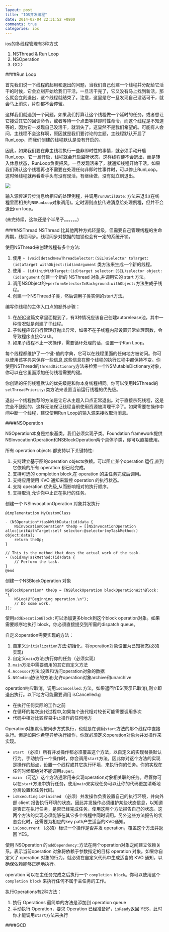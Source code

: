 ```yaml
---
layout: post
title: "IOS并发编程"
date: 2014-02-04 22:31:52 +0800
comments: true
categories: ios
---
```

ios的多线程管理有3种方式

1. NSThread & Run Loop
2. NSOperation
3. GCD

####Run Loop

首先我们说一下线程的起用和退出的问题，当我们自己创建一个线程并分配给它活干的时候，它会立刻开始给我们干活，一旦活干完了，它又没有马上找到新活，那么就会立刻退出，这个线程就结束了。注意，这里是它一旦发现自己没活可干，就会马上消失，片刻都不会停留。

这样我们就遇到一个问题，如果我们打算让这个线程做一个延时的任务，或者想让它接受其它的回调命令，或者等待一个点击等非即时性命令，而这个线程是不知道等的，因为它一发现自己没活干，就消失了。这显然不是我们希望的。可能有人会问，主线程不会这样啊，原因就是我们要讨论的主题，主线程默认开启了RunLoop，而我们创建的线程默认是没有开启的。

因此，如果我们要在非主线程执行一些非即时性的事情，就必须手动开启RunLoop，它一旦开启，线程就会开启监听状态，这样线程便不会退出，而是转入休息状态，RunLoop负责把风，一旦发现活来了，就通知线程开始干活。如果我们确认这个线程再也不需要在处理任何非即时性事件时，可以停止RunLoop，这时候线程就再看看手头有没有现活，有继续做，没有就立刻退出。

![](https://developer.apple.com/library/ios/documentation/Cocoa/Conceptual/Multithreading/Art/runloop.jpg)

输入源传递异步消息给相应的处理例程，并调用`runUntilDate:`方法来退出(在线程里面相关的`NSRunLoop`对象调用)。定时源则直接传递消息给处理例程，但并不会退出run loop。

(未完待续，这块还是个半吊子。。。。。。)

####NSThread
NSThread 比其他两种方式轻量级，但需要自己管理线程的生命周期，线程同步。线程同步对数据的加锁也会有一定的系统开销。

使用NSThread来创建线程有多个方法:

1. 使用 `+ (void)detachNewThreadSelector:(SEL)aSelector toTarget:(id)aTarget withObject:(id)anArgument` 类方法来生成一个新的线程。
2. 使用 `- (id)initWithTarget:(id)target selector:(SEL)selector object:(id)argument` 创建一个新的 NSThread 对象,并调用它的 start 方法。
3. 调用NSObject的`+performSelectorInBackground:withObject:`方法生成子线程。
4. 创建一个NSThread子类，然后调用子类实例的start方法。


编写你线程的主体入口点的额外步骤：

1. 在[ARC](http://yechunxiao19.github.io/blog/2014/02/04/arc/)这篇文章里面提到了，有3种情况应该自己创建autorelease池，其中一种情况就是创建了子线程。 
2. 子线程应该自行管理好抛出异常，如果不在子线程内部设置异常处理函数，会导致程序直接Crash。
3. 如果子线程不止一次操作，需要循环处理的话，设置一个Run Loop。

每个线程都维护了一个键-值的字典，它可以在线程里面的任何地方被访问。你可以使用该字典来保存一些信息,这些信息在整个线程的执行过程中都保持不变。你使用NSThread的`threadDictionary`方法来检索一个NSMutableDictionary对象，你可以在它里面添加任何线程需要的键。

你创建的任何线程默认的优先级是和你本身线程相同。你可以使用NSThread的 `setThreadPriority:`类方法来设置当前运行线程的优先级。

退出一个线程推荐的方法是让它从主题入口点正常退出。对于直接杀死线程，这是完全不鼓励的，这样无法保证线程当前使用资源被清理干净了。如果需要在操作中间中断一个线程，建议使用Run Loop的输入源来接收取消消息。

####NSOperation

NSOperation本身是抽象基类，我们必须实现子类。Foundation framework提供NSInvocationOperation和NSBlockOperation两个具体子类，你可以直接使用。


所有 operation objects 都支持以下关键特性:

1. 支持建立基于图的operation objects依赖。可以阻止某个operation 运行,直到它依赖的所有 operation 都已经完成。
2. 支持可选的 completion block,在 operation 的主任务完成后调用。
3. 支持应用使用 KVO 通知来监控 operation 的执行状态。
4. 支持 operation 优先级,从而影响相对的执行顺序。
5. 支持取消,允许你中止正在执行的任务。


创建一个 NSInvocationOperation 对象并发执行

	@implementation MyCustomClass
	
	- (NSOperation*)taskWithData:(id)data {
    	NSInvocationOperation* theOp = [[NSInvocationOperation alloc]initWithTarget:self selector:@selector(myTaskMethod:) object:data];
    	return theOp;
    }
  
	// This is the method that does the actual work of the task.
	- (void)myTaskMethod:(id)data {
    	// Perform the task.
	}
	@end

创建一个NSBlockOperation 对象

	NSBlockOperation* theOp = [NSBlockOperation blockOperationWithBlock: ^{
      	NSLog(@"Beginning operation.\n");
      	// Do some work.
    }];
    
使用`addExecutionBlock:`可以添加更多block到这个block operation对象。如果需要顺序地执行 block，你必须直接提交到所需的dispatch queue。


自定义operation需要实现的方法：

1. 自定义`initialization`方法:初始化，将operation对象设置为已知状态(必须实现)
2. 自定义`main`方法:执行你的任务（必须实现）
3. `main`方法中需要调用的其它自定义方法
4. `Accessor`方法:设置和访问operation对象的数据
5. `NSCoding`协议的方法:允许operation对象archive和unarchive


operation响应取消，调用`isCancelled:`方法，如果返回YES(表示已取消),则立即退出执行。以下地方可能需要调用 isCancelled:g

* 在执行任何实际的工作之前
* 在循环的每次迭代过程中,如果每个迭代相对较长可能需要调用多次
* 代码中相对比较容易中止操作的任何地方

Operation对象默认按同步方式执行，也就是在调用`start`方法的那个线程中直接执行。但是如果你希望异步执行操作，你就必须定义operation对象为并发操作来实现。


* `start` （必须）所有并发操作都必须覆盖这个方法，以自定义的实现替换默认行为。手动执行一个操作时，你会调用`start`方法。因此你对这个方法的实现是操作的起点，设置一个线程或其它执行环境，来执行你的任务。你的实现在任何时候都绝对不能调用`super`。
* `main` （可选）这个方法通常用来实现operation对象相关联的任务。尽管你可以在`start`方法中执行任务，使用`main`来实现任务可以让你的代码更加清晰地分离设置和任务代码。
* `isExecuting` `isFinished` （必须）并发操作负责设置自己的执行环境，并向外部 client 报告执行环境的状态。因此并发操作必须维护某些状态信息，以知道是否正在执行任务，是否已经完成任务。使用这两个方法报告自己的状态。这两个方法的实现必须能够在其它多个线程中同时调用。另外这些方法报告的状态变化时，还需要为相应的key path产生适当的KVO通知。
* `isConcurrent` （必须）标识一个操作是否并发 operation，覆盖这个方法并返回 YES。

使用 NSOperation 的`addDependency:`方法在两个operation对象之间建立依赖关系。表示当前operation 对象将依赖于参数指定的目标 operation 对象。如果你自定义了 operation 对象的行为，就必须在自定义代码中生成适当的 KVO 通知，以确保依赖能够正确地执行。

operation 可以在主任务完成之后执行一个 `completion block`。你可以使用这个 `completion block` 来执行任何不属于主任务的工作。

执行Operations有2种方法：

1. 执行 Operations 最简单的方法是添加到 operation queue
2. 手动执行 Operation，要求 Operation 已经准备好，`isReady`返回 YES，此时你才能调用`start`方法来执行

####GCD